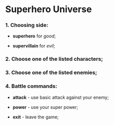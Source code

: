 # Superhero Universe
### 1. Choosing side: 

* **superhero** for _good_;

* **supervillain** for _evil_;


### 2. Choose one of the listed characters;
### 3. Choose one of the listed enemies;

### 4. Battle commands:

* **attack** - use basic attack against your enemy;

* **power** - use your super power;

* **exit** - leave the game;